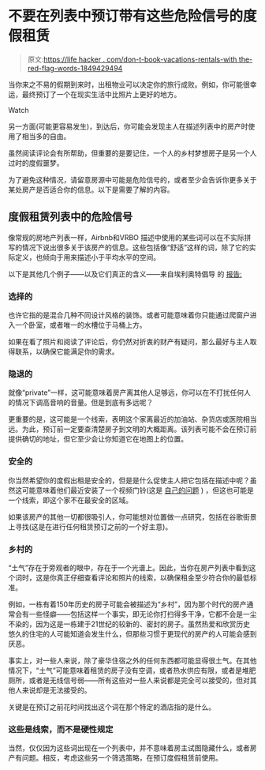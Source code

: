 # 不要在列表中预订带有这些危险信号的度假租赁

> 原文:[https://life hacker . com/don-t-book-vacations-rentals-with the-red-flag-words-1849429494](https://lifehacker.com/don-t-book-vacations-rentals-with-these-red-flag-words-1849429494)

当你来之不易的假期到来时，出租物业可以决定你的旅行成败。例如，你可能很幸运，最终预订了一个在现实生活中比照片上更好的地方。

Watch

另一方面(可能更容易发生)，到达后，你可能会发现主人在描述列表中的房产时使用了相当多的自由。

虽然阅读评论会有所帮助，但重要的是要记住，一个人的乡村梦想房子是另一个人过时的度假噩梦。

为了避免这种情况，请留意房源中可能是危险信号的，或者至少会告诉你更多关于某处房产是否适合你的信息。以下是需要了解的内容。

## 度假租赁列表中的危险信号

像常规的房地产列表一样，Airbnb和VRBO 描述中使用的某些词可以在不实际拼写的情况下说出很多关于该房产的信息。这些包括像“舒适”这样的词，除了它的实际定义，也倾向于用来描述小于平均水平的空间。

以下是其他几个例子——以及它们真正的含义——来自埃利奥特倡导 的 [报告:](https://www.elliott.org/travel-problems/vacation-rental-warning-words-dont-book-if-you-see-this/)

### 选择的

也许它指的是混合几种不同设计风格的装饰。或者可能意味着你只能通过爬窗户进入一个卧室，或者唯一的水槽位于马桶上方。

如果在看了照片和阅读了评论后，你仍然对折衷的财产有疑问，那么最好与主人取得联系，以确保它能满足你的需求。

### 隐退的

就像“private”一样，这可能意味着房产离其他人足够远，你可以在不打扰任何人的情况下调高音响的音量。但是到底有多远呢？

更重要的是，这可能是一个线索，表明这个家离最近的加油站、杂货店或医院相当远。为此，预订前一定要查清楚房子到文明的大概距离。该列表可能不会在预订前提供确切的地址，但它至少会让你知道它在地图上的位置。

### 安全的

你当然希望你的度假出租是安全的，但是是什么促使主人把它包括在描述中呢？虽然这可能意味着他们最近安装了一个视频门铃(这是 [自己的问题](https://lifehacker.com/when-are-cameras-legal-in-an-airbnb-and-how-can-you-sp-1849151842) ) ，但这也可能是一个线索，即这个家不在最安全的区域。

如果该房产的其他一切都很吸引人，你可能想对位置做一点研究，包括在谷歌街景上寻找(这是在进行任何租赁预订之前的一个好主意)。

### 乡村的

“土气”存在于旁观者的眼中，存在于一个光谱上。因此，当你在房产列表中看到这个词时，这是你真正仔细查看评论和照片的线索，以确保租金至少符合你的最低标准。

例如，一栋有着150年历史的房子可能会被描述为“乡村”，因为那个时代的房产通常会有一些怪癖——包括这样一个事实，即无论你打扫得多干净，它都不会是一尘不染的，因为这是一栋建于21世纪的较新的、密封的房子。虽然热爱和欣赏历史悠久的住宅的人可能知道会发生什么，但那些习惯于更现代的房产的人可能会感到厌恶。

事实上，对一些人来说，除了豪华住宿之外的任何东西都可能显得很土气。在其他情况下，“土气”可能意味着租赁的房子没有空调，或者热水供应有限，或者是堆肥厕所，或者是无线信号弱——所有这些对一些人来说都是完全可以接受的，但对其他人来说却是无法接受的。

关键是在预订之前花时间找出这个词在那个特定的酒店指的是什么。

### 这些是线索，而不是硬性规定

当然，仅仅因为这些词出现在一个列表中，并不意味着房主试图隐藏什么，或者房产有问题。相反，考虑这些另一个筛选策略，在预订度假租赁前使用。
